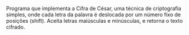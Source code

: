 Programa que implementa a Cifra de César, uma técnica de criptografia simples, onde cada letra da palavra é deslocada por um número fixo de posições (shift). Aceita letras maiúsculas e minúsculas, e retorna o texto cifrado.
